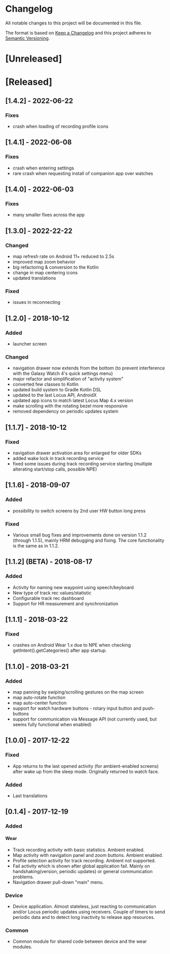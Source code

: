 # Changelog
All notable changes to this project will be documented in this file.

The format is based on [Keep a Changelog](http://keepachangelog.com/en/1.0.0/)
and this project adheres to [Semantic Versioning](http://semver.org/spec/v2.0.0.html).

# [Unreleased]


# [Released]

## [1.4.2] - 2022-06-22
### Fixes
- crash when loading of recording profile icons

## [1.4.1] - 2022-06-08
### Fixes
- crash when entering settings
- rare crash when requesting install of companion app over watches

## [1.4.0] - 2022-06-03
### Fixes
- many smaller fixes across the app

## [1.3.0] - 2022-22-22
### Changed
- map refresh rate on Android 11+ reduced to 2.5s
- improved map zoom behavior
- big refactoring & conversion to the Kotlin
- change in map centering icons
- updated translations

### Fixed
- issues in reconnecting

## [1.2.0] - 2018-10-12
### Added
- launcher screen

### Changed
- navigation drawer now extends from the bottom (to prevent interference with the Galaxy Watch 4's quick settings menu)
- major refactor and simplification of "activity system"
- converted few classes to Kotlin
- updated build system to Gradle Kotlin DSL
- updated to the last Locus API, AndroidX
- updated app icons to match latest Locus Map 4.x version
- make scrolling with the rotating bezel more responsive
- removed dependency on periodic updates system

## [1.1.7] - 2018-10-12
### Fixed
- navigation drawer activation area for enlarged for older SDKs
- added wake lock in track recording service
- fixed some issues during track recording service starting (multiple alterating start/stop calls, possible NPE)

## [1.1.6] - 2018-09-07
### Added
- possibility to switch screens by 2nd user HW button long press

### Fixed
- Various small bug fixes and improvements done on version 1.1.2 (through 1.1.5), mainly HRM debugging and fixing. The core functionality is the same as in 1.1.2.

## [1.1.2] (BETA) - 2018-08-17
### Added
- Activity for naming new waypoint using speech/keyboard
- New type of track rec values/statistic
- Configurable track rec dashboard
- Support for HR measurement and synchronization

## [1.1.1] - 2018-03-22
### Fixed
- crashes on Android Wear 1.x due to NPE when checking getIntent().getCategories() after app startup.

## [1.1.0] - 2018-03-21
### Added
- map panning by swiping/scrolling gestures on the map screen 
- map auto-rotate function 
- map auto-center function 
- support for watch hardware buttons - rotary input button and push-buttons
- support for communication via Message API (not currently used, but seems fully functional when enabled)

## [1.0.0] - 2017-12-22
### Fixed
- App returns to the last opened activity (for ambient-enabled screens) after wake up from the sleep mode. Originally returned to watch face.

### Added
- Last translations

## [0.1.4] - 2017-12-19
### Added
#### Wear
- Track recording activity with basic statistics. Ambient enabled.
- Map activity with navigation panel and zoom buttons. Ambient enabled.
- Profile selection activity for track recording. Ambient not supported.
- Fail activity which is shown after global application fail. Mainly on handshaking(version, periodic updates) or general communication problems.
- Navigation drawer pull-down "main" menu.
### Device
- Device application. Almost stateless, just reacting to communication and/or Locus periodic updates using receivers. 
  Couple of timers to send periodic data and to detect long inactivity to release app resources.
### Common
  - Common module for shared code between device and the wear modules.
